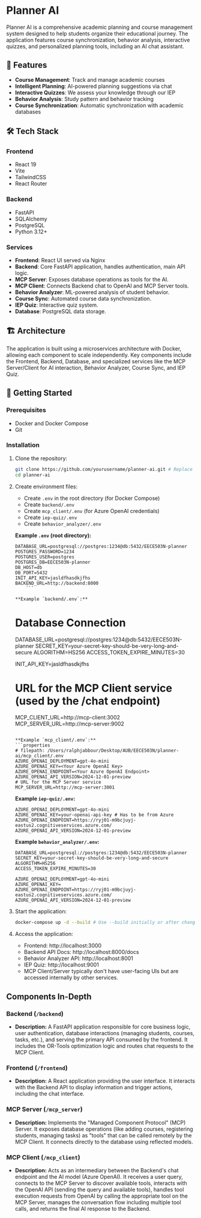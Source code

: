 # Planner AI

Planner AI is a comprehensive academic planning and course management system designed to help students organize their educational journey. The application features course synchronization, behavior analysis, interactive quizzes, and personalized planning tools, including an AI chat assistant.

## 🚀 Features

- **Course Management**: Track and manage academic courses
- **Intelligent Planning**: AI-powered planning suggestions via chat
- **Interactive Quizzes**: We assess your knowledge through our IEP
- **Behavior Analysis**: Study pattern and behavior tracking
- **Course Synchronization**: Automatic synchronization with academic databases

## 🛠️ Tech Stack

### Frontend
- React 19
- Vite
- TailwindCSS
- React Router

### Backend
- FastAPI
- SQLAlchemy
- PostgreSQL
- Python 3.12+

### Services
- **Frontend**: React UI served via Nginx
- **Backend**: Core FastAPI application, handles authentication, main API logic.
- **MCP Server**: Exposes database operations as tools for the AI.
- **MCP Client**: Connects Backend chat to OpenAI and MCP Server tools.
- **Behavior Analyzer**: ML-powered analysis of student behavior.
- **Course Sync**: Automated course data synchronization.
- **IEP Quiz**: Interactive quiz system.
- **Database**: PostgreSQL data storage.

## 🏗️ Architecture

The application is built using a microservices architecture with Docker, allowing each component to scale independently. Key components include the Frontend, Backend, Database, and specialized services like the MCP Server/Client for AI interaction, Behavior Analyzer, Course Sync, and IEP Quiz.

## 🚀 Getting Started

### Prerequisites

- Docker and Docker Compose
- Git

### Installation

1.  Clone the repository:
    ```bash
    git clone https://github.com/yourusername/planner-ai.git # Replace with your repo URL
    cd planner-ai
    ```

2.  Create environment files:
    - Create `.env` in the root directory (for Docker Compose)
    - Create `backend/.env`
    - Create `mcp_client/.env` (for Azure OpenAI credentials)
    - Create `iep-quiz/.env`
    - Create `behavior_analyzer/.env`
    
    **Example `.env` (root directory):**
    ```
    DATABASE_URL=postgresql://postgres:1234@db:5432/EECE503N-planner
    POSTGRES_PASSWORD=1234
    POSTGRES_USER=postgres
    POSTGRES_DB=EECE503N-planner
    DB_HOST=db
    DB_PORT=5432
    INIT_API_KEY=jasldfhasdkjfhs
    BACKEND_URL=http://backend:8000
        ```

    **Example `backend/.env`:**
    ```
    # Database Connection
    DATABASE_URL=postgresql://postgres:1234@db:5432/EECE503N-planner
    SECRET_KEY=your-secret-key-should-be-very-long-and-secure
    ALGORITHM=HS256
    ACCESS_TOKEN_EXPIRE_MINUTES=30

    INIT_API_KEY=jasldfhasdkjfhs

    # URL for the MCP Client service (used by the /chat endpoint)
    MCP_CLIENT_URL=http://mcp-client:3002
    MCP_SERVER_URL=http://mcp-server:9002
    ```

    **Example `mcp_client/.env`:**
    ```properties
    # filepath: /Users/ralphjabbour/Desktop/AUB/EECE503N/planner-ai/mcp_client/.env
    AZURE_OPENAI_DEPLOYMENT=gpt-4o-mini
    AZURE_OPENAI_KEY=<Your Azure OpenAI Key>
    AZURE_OPENAI_ENDPOINT=<Your Azure OpenAI Endpoint>
    AZURE_OPENAI_API_VERSION=2024-12-01-preview
    # URL for the MCP Server service
    MCP_SERVER_URL=http://mcp-server:3001
    ```

    **Example `iep-quiz/.env`:**
    ```
    AZURE_OPENAI_DEPLOYMENT=gpt-4o-mini
    AZURE_OPENAI_KEY=your-openai-api-key # Has to be from Azure
    AZURE_OPENAI_ENDPOINT=https://ryj01-m9bcjuyj-eastus2.cognitiveservices.azure.com/
    AZURE_OPENAI_API_VERSION=2024-12-01-preview
    ```

    **Example `behavior_analyzer/.env`:**
    ```properties
    DATABASE_URL=postgresql://postgres:1234@db:5432/EECE503N-planner
    SECRET_KEY=your-secret-key-should-be-very-long-and-secure
    ALGORITHM=HS256
    ACCESS_TOKEN_EXPIRE_MINUTES=30

    AZURE_OPENAI_DEPLOYMENT=gpt-4o-mini
    AZURE_OPENAI_KEY=
    AZURE_OPENAI_ENDPOINT=https://ryj01-m9bcjuyj-eastus2.cognitiveservices.azure.com/
    AZURE_OPENAI_API_VERSION=2024-12-01-preview
    ```

3.  Start the application:
    ```bash
    docker-compose up -d --build # Use --build initially or after changes
    ```

4.  Access the application:
    - Frontend: http://localhost:3000
    - Backend API Docs: http://localhost:8000/docs
    - Behavior Analyzer API: http://localhost:8001
    - IEP Quiz: http://localhost:9001 
    - MCP Client/Server typically don't have user-facing UIs but are accessed internally by other services.

## Components In-Depth

### Backend (`/backend`)
*   **Description:** A FastAPI application responsible for core business logic, user authentication, database interactions (managing students, courses, tasks, etc.), and serving the primary API consumed by the frontend. It includes the OR-Tools optimization logic and routes chat requests to the MCP Client.

### Frontend (`/frontend`)
*   **Description:** A React application providing the user interface. It interacts with the Backend API to display information and trigger actions, including the chat interface.

### MCP Server (`/mcp_server`)
*   **Description:** Implements the "Managed Component Protocol" (MCP) Server. It exposes database operations (like adding courses, registering students, managing tasks) as "tools" that can be called remotely by the MCP Client. It connects directly to the database using reflected models.

### MCP Client (`/mcp_client`)
*   **Description:** Acts as an intermediary between the Backend's chat endpoint and the AI model (Azure OpenAI). It receives a user query, connects to the MCP Server to discover available tools, interacts with the OpenAI API (sending the query and available tools), handles tool execution requests from OpenAI by calling the appropriate tool on the MCP Server, manages the conversation flow including multiple tool calls, and returns the final AI response to the Backend.

<!-- ... other sections like Running the App, Contributing, etc. ... -->

